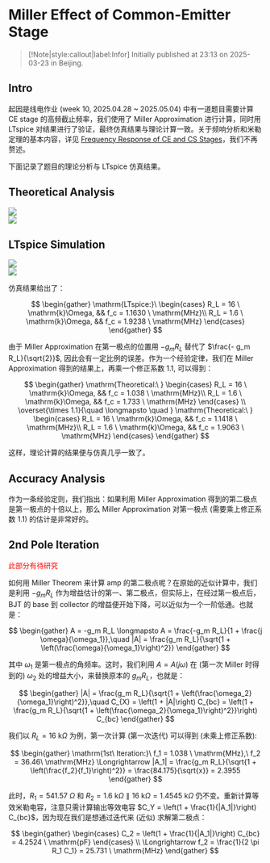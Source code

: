 # Miller Effect of Common-Emitter Stage

> [!Note|style:callout|label:Infor]
Initially published at 23:13 on 2025-03-23 in Beijing.

## Intro 

起因是线电作业 (week 10, 2025.04.28 ~ 2025.05.04) 中有一道题目需要计算 CE stage 的高频截止频率，我们使用了 Miller Approximation 进行计算，同时用 LTspice 对结果进行了验证，最终仿真结果与理论计算一致。关于频响分析和米勒定理的基本内容，详见 [Frequency Response of CE and CS Stages](<Electronics/Frequency Response of CE and CS Stages.md>)，我们不再赘述。

下面记录了题目的理论分析与 LTspice 仿真结果。

## Theoretical Analysis

<div class="center"><img src="https://imagebank-0.oss-cn-beijing.aliyuncs.com/VS-PicGo/2025-04-29-22-16-56_Miller Effect of CE Stage.png"/></div>
<div class="center"><img src="https://imagebank-0.oss-cn-beijing.aliyuncs.com/VS-PicGo/2025-04-29-22-17-05_Miller Effect of CE Stage.png"/></div>

## LTspice Simulation

<div class="center"><img src="https://imagebank-0.oss-cn-beijing.aliyuncs.com/VS-PicGo/2025-04-29-22-27-48_Miller Effect of CE Stage.png"/></div>
<div class="center"><img src="https://imagebank-0.oss-cn-beijing.aliyuncs.com/VS-PicGo/2025-04-29-22-27-01_Miller Effect of CE Stage.png"/></div>

仿真结果给出了：

$$
\begin{gather}
\mathrm{LTspice:}\ 
\begin{cases}
R_L = 16 \ \mathrm{k}\Omega, && f_c = 1.1630 \ \mathrm{MHz}\\
R_L = 1.6 \ \mathrm{k}\Omega, && f_c = 1.9238 \ \mathrm{MHz}
\end{cases}
\end{gather}
$$

由于 Miller Approximation 在第一极点的位置用 $- g_m R_L$ 替代了 $\frac{- g_m R_L}{\sqrt{2}}$, 因此会有一定比例的误差。作为一个经验定律，我们在 Miller Approximation 得到的结果上，再乘一个修正系数 1.1, 可以得到：

$$
\begin{gather}
\mathrm{Theoretical:\ }
\begin{cases}
R_L = 16 \ \mathrm{k}\Omega, && f_c = 1.038 \ \mathrm{MHz}\\
R_L = 1.6 \ \mathrm{k}\Omega, && f_c = 1.733 \ \mathrm{MHz}
\end{cases}
\\
\overset{\times 1.1}{\quad  \longmapsto \quad }
\mathrm{Theoretical:\ }
\begin{cases}
R_L = 16 \ \mathrm{k}\Omega, && f_c = 1.1418 \ \mathrm{MHz}\\
R_L = 1.6 \ \mathrm{k}\Omega, && f_c = 1.9063 \ \mathrm{MHz}
\end{cases}
\end{gather}
$$

这样，理论计算的结果便与仿真几乎一致了。

## Accuracy Analysis

作为一条经验定则，我们指出：如果利用 Miller Approximation 得到的第二极点是第一极点的十倍以上，那么 Miller Approximation 对第一极点 (需要乘上修正系数 1.1) 的估计是非常好的。

## 2nd Pole Iteration

<span style='color:red'> 此部分有待研究 </span>

如何用 Miller Theorem 来计算 amp 的第二极点呢？在原始的近似计算中，我们是利用 $-g_m R_L$ 作为增益估计的第一、第二极点，但实际上，在经过第一极点后， BJT 的 base 到 collector 的增益便开始下降，可以近似为一个一阶低通。也就是：

$$
\begin{gather}
A = -g_m R_L \longmapsto A = \frac{-g_m R_L}{1 + \frac{j \omega}{\omega_1}},\quad |A| = \frac{g_m R_L}{\sqrt{1 + \left(\frac{\omega}{\omega_1}\right)^2}}
\end{gather}
$$

其中 $\omega_1$ 是第一极点的角频率。这时，我们利用 $A = A(j\omega)$ 在 (第一次 Miller 时得到的) $\omega_2$ 处的增益大小，来替换原本的 $g_m R_L$，也就是：

$$
\begin{gather}
|A| = \frac{g_m R_L}{\sqrt{1 + \left(\frac{\omega_2}{\omega_1}\right)^2}},\quad 
C_{X} = \left(1 + |A|\right) C_{bc} = \left(1 + \frac{g_m R_L}{\sqrt{1 + \left(\frac{\omega_2}{\omega_1}\right)^2}}\right) C_{bc}
\end{gather}
$$

我们以 $R_L = 16 \ \mathrm{k}\Omega$ 为例，第一次计算 (第一次迭代) 可以得到 (未乘上修正系数):

$$
\begin{gather}
\mathrm{1st\ Iteration:}\ 
f_1 = 1.038 \ \mathrm{MHz},\ f_2 = 36.46\ \mathrm{MHz}
\Longrightarrow 
|A_1| = \frac{g_m R_L}{\sqrt{1 + \left(\frac{f_2}{f_1}\right)^2}} = \frac{84.175}{\sqrt{x}} = 2.3955
\end{gather}
$$

此时，$R_1 = 541.57 \ \Omega$ 和 $R_2 = 1.6 \ \mathrm{k}\Omega \parallel 16 \ \mathrm{k}\Omega = 1.4545 \ \mathrm{k}\Omega$ 仍不变。重新计算等效米勒电容，注意只需计算输出等效电容 $C_Y = \left(1 + \frac{1}{|A_1|}\right) C_{bc}$，因为现在我们是想通过迭代来 (近似) 求解第二极点：

$$
\begin{gather}
\begin{cases}
C_2 = \left(1 + \frac{1}{|A_1|}\right) C_{bc} = 4.2524  \ \mathrm{pF}
\end{cases}
\\
\Longrightarrow 
f_2 =  \frac{1}{2 \pi R_1 C_1} = 25.731 \ \mathrm{MHz}
\end{gather}
$$

